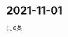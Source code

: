 # 2021-11-01
  共 0条

  <!-- BEGIN -->
  <!-- 最后更新时间Mon Nov 01 2021 23:03:39 GMT+0000 (Coordinated Universal Time) -->
  
  <!-- END -->
  
  